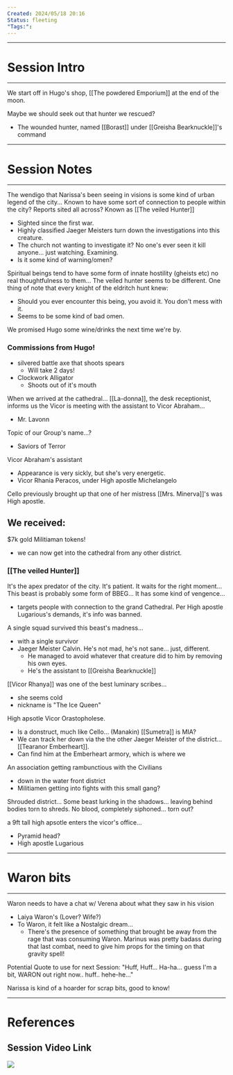```yaml
---
Created: 2024/05/18 20:16
Status: fleeting
"Tags:":
---
```


---
# Session Intro
---
We start off in Hugo's shop, [[The powdered Emporium]] at the end of the moon.

Maybe we should seek out that hunter we rescued?
- The wounded hunter, named [[Borast]] under [[Greisha Bearknuckle]]'s command
---
# Session Notes
---
The wendigo that Narissa's been seeing in visions is some kind of urban legend of the city...
Known to have some sort of connection to people within the city?
Reports sited all across?
Known as [[The veiled Hunter]]
- Sighted since the first war.
- Highly classified
Jaeger Meisters turn down the investigations into this creature.
- The church not wanting to investigate it?
No one's ever seen it kill anyone... just watching. Examining. 
- Is it some kind of warning/omen?

Spiritual beings tend to have some form of innate hostility (gheists etc) no real thoughtfulness to them...
The veiled hunter seems to be different.
One thing of note that every knight of the eldritch hunt knew:
- Should you ever encounter this being, you avoid it. You don't mess with it.
- Seems to be some kind of bad omen.

We promised Hugo some wine/drinks the next time we're by.

### Commissions from Hugo!
- silvered battle axe that shoots spears
	- Will take 2 days!
- Clockwork Alligator
	- Shoots out of it's mouth

When we arrived at the cathedral...
[[La-donna]], the desk receptionist, informs us the Vicor is meeting with the assistant to Vicor Abraham...
- Mr. Lavonn

Topic of our Group's name...?
- Saviors of Terror

Vicor Abraham's assistant
- Appearance is very sickly, but she's very energetic.
- Vicor Rhania Peracos, under High apostle Michelangelo

Cello previously brought up that one of her mistress [[Mrs. Minerva]]'s was High apostle.

## We received: 
$7k gold
Militiaman tokens!
- we can now get into the cathedral from any other district.
### [[The veiled Hunter]] 
It's the apex predator of the city.
It's patient.
It waits for the right moment...
This beast is probably some form of BBEG...
It has some kind of vengence... 
- targets people with connection to the grand Cathedral.
Per High apostle Lugarious's demands, it's info was banned.

A single squad survived this beast's madness...
- with a single survivor
- Jaeger Meister Calvin. He's not mad, he's not sane... just, different.
	- He managed to avoid whatever that creature did to him by removing his own eyes.
	- He's the assistant to [[Greisha Bearknuckle]]

[[Vicor Rhanya]] was one of the best luminary scribes...
- she seems cold
- nickname is "The Ice Queen"

High apsotle
Vicor Orastopholese.
- Is a donstruct, much like Cello... (Manakin)
[[Sumetra]] is MIA?
- We can track her down via the the other Jaeger Meister of the district... [[Tearanor Emberheart]].
- Can find him at the Emberheart armory, which is where we

An association getting rambunctious with the Civilians
- down in the water front district
- Militiamen getting into fights with this small gang?

Shrouded district...
Some beast lurking in the shadows...
leaving behind bodies torn to shreds.
No blood, completely siphoned... torn out?

a 9ft tall high apsotle enters the vicor's office...
- Pyramid head?
- High apostle Lugarious

---
# Waron bits
---

Waron needs to have a chat w/ Verena about what they saw in his vision
- Laiya Waron's (Lover? Wife?)
- To Waron, it felt like a Nostalgic dream...
	- There's the presence of something that brought be away from the rage that was consuming Waron.
Marinus was pretty badass during that last combat, need to give him props for the timing on that gravity spell!

Potential Quote to use for next Session:
"Huff, Huff... Ha-ha... guess I'm a bit, WARON out right now.. huff.. hehe-he..."

Narissa is kind of a hoarder for scrap bits, good to know!

---
# References
## Session Video Link
![](https://youtu.be/3iSLTzHYkQs)